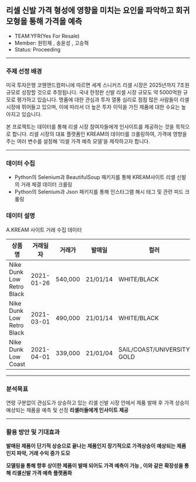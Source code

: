 ## 리셀 신발 가격 형성에 영향을 미치는 요인을 파악하고 회귀모형을 통해 가격을 예측
* TEAM:YFR(Yes For Resale)
* Member: 원민재 , 송윤성 , 고승혁 
* Status: Proceeding
***

### 주제 선정 배경
미국 투자은행 코웬앤드컴퍼니에 따르면 세계 스니커즈 리셀 시장은 2025년까지 7조원 규모로 성장할 것으로 추정됩니다. 국내 한정판 신발 리셀 시장 규모도 약 5000억원 규모로 평가하고 있습니다. 명품에 대한 관심과 투자 열풍 심리로 점점 많은 사람들이 리셀 시장에 뛰어들고 있으며, 이에 따라서 더 높은 투자 이익을 가진 제품에 대한 수요는 높아지고 있습니다. 

본 프로젝트는 데이터를 통해 리셀 시장 참여자들에게 인사이트를 제공하는 것을 목적으로 합니다. 리셀 시장의 대표 플랫폼인 KREAM의 데이터를 크롤링하여, 가격에 영향을 주는 여러 변수를 설정해 ‘리셀 가격 예측 모델’을 제작하고자 합니다.
***

### 데이터 수집
* Python의 Selenium과 BeautifulSoup 패키지를 통해 KREAM사이트 리셀 신발의 거래 체결 데이터 크롤링
* Python의 Selenium과 Json 패키지를 통해 인스타그램 해시 태그 및 관련 피드 크롤링


### 데이터 설명

A.KREAM 사이트 거래 수집 데이터

|상품명|거래일자|거래가|발매일|컬러|발매가|사이즈|
|------|--------|-----|-------|----|------|------|
|Nike Dunk Low Retro Black|2021-01-26|540,000|21/01/14|WHITE/BLACK|119,000|280|
|Nike Dunk Low Retro Black|2021-03-01|490,000|21/01/14|WHITE/BLACK|119,000|265|
Nike Dunk Low Coast|2021-04-01|339,000|21/01/04|SAIL/COAST/UNIVERSITY GOLD|119,000|250|
***

### 분석목표 
연령 구분없이 관심도가 상승하고 있는 리셀 신발 시장 안에서 제품 발매 후 가격 상승이 예상되는 제품을 예측 및 선정 **리셀러들에게 인사이트 제공**

***

### 활용 방안 및 기대효과
**발매된 제품이 단기적 상승으로 끝나는 제품인지 장기적으로 가격상승이 예상되는 제품인지 파악, 거래 수익 증가 도모** 

**모델링을 통해 향후 상이한 제품이 발매 되어도 가격 예측이 가능 , 이와 같은 확장성을 통해 리셀신발 가격 예측 플랫폼화**